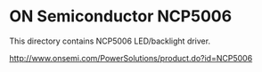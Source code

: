 ON Semiconductor  NCP5006
=========================

  This directory contains NCP5006 LED/backlight driver.

  http://www.onsemi.com/PowerSolutions/product.do?id=NCP5006

